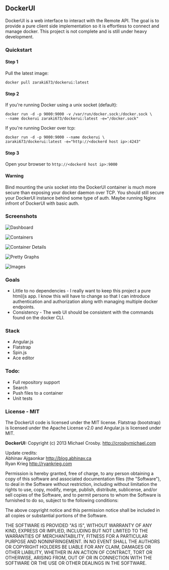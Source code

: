 ## DockerUI

DockerUI is a web interface to interact with the Remote API.  The goal is to provide a pure client side implementation so it is effortless to connect and manage docker.  This project is not complete and is still under heavy development.

### Quickstart 

#### Step 1
  
Pull the latest image:  
  
```
docker pull zaraki673/dockerui:latest
```
  
#### Step 2
If you're running Docker using a unix socket (default):  
  
```
docker run -d -p 9000:9000 -v /var/run/docker.sock:/docker.sock \
--name dockerui zaraki673/dockerui:latest -e="/docker.sock"
```
  
If you're running Docker over tcp:  
  
```
docker run -d -p 9000:9000 --name dockerui \
zaraki673/dockerui:latest -e="http://<dockerd host ip>:4243"
```
  
#### Step 3
Open your browser to `http://<dockerd host ip>:9000`  
  
#### Warning
Bind mounting the unix socket into the DockerUI container is much more secure than exposing your docker 
daemon over TCP. You should still secure your DockerUI instance behind some type of auth.  Maybe running 
Nginx infront of DockerUI with basic auth.  
  
### Screenshots
  
![Dashboard](http://static.abhinav.ca/dockerui/dockerui-dashboard.png)
  
![Containers](http://static.abhinav.ca/dockerui/dockerui-containers.png)
  
![Container Details](http://static.abhinav.ca/dockerui/dockerui-container.png)
  
![Pretty Graphs](http://static.abhinav.ca/dockerui/dockerui-analytics.png)

![Images](http://static.abhinav.ca/dockerui/dockerui-images.png)

### Goals
* Little to no dependencies - I really want to keep this project a pure html/js app.  I know this will have to change so that I can introduce authentication and authorization along with managing multiple docker endpoints. 
* Consistency - The web UI should be consistent with the commands found on the docker CLI.

### Stack
* Angular.js
* Flatstrap
* Spin.js
* Ace editor

### Todo:
* Full repository support
* Search
* Push files to a container
* Unit tests

### License - MIT
The DockerUI code is licensed under the MIT license. Flatstrap (bootstrap) is licensed under the Apache License v2.0 and Angular.js is licensed under MIT.

**DockerUI:**
Copyright (c) 2013 Michael Crosby. http://crosbymichael.com  
  
Update credits:  
Abhinav Ajgaonkar http://blog.abhinav.ca  
Ryan Krieg http://ryankrieg.com  
  
Permission is hereby granted, free of charge, to any person
obtaining a copy of this software and associated documentation 
files (the "Software"), to deal in the Software without 
restriction, including without limitation the rights to use, copy, 
modify, merge, publish, distribute, sublicense, and/or sell copies 
of the Software, and to permit persons to whom the Software is 
furnished to do so, subject to the following conditions:
  
The above copyright notice and this permission notice shall be 
included in all copies or substantial portions of the Software.
  
THE SOFTWARE IS PROVIDED "AS IS", WITHOUT WARRANTY OF ANY KIND,
EXPRESS OR IMPLIED,
INCLUDING BUT NOT LIMITED TO THE WARRANTIES OF MERCHANTABILITY, 
FITNESS FOR A PARTICULAR PURPOSE AND NONINFRINGEMENT. 
IN NO EVENT SHALL THE AUTHORS OR COPYRIGHT 
HOLDERS BE LIABLE FOR ANY CLAIM, 
DAMAGES OR OTHER LIABILITY, 
WHETHER IN AN ACTION OF CONTRACT, 
TORT OR OTHERWISE, 
ARISING FROM, OUT OF OR IN CONNECTION WITH 
THE SOFTWARE OR THE USE OR OTHER DEALINGS IN THE SOFTWARE.

